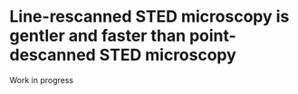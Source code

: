 # Line-rescanned STED microscopy is gentler and faster than point-descanned STED microscopy
Work in progress
